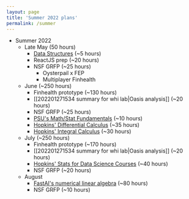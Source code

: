 ```yaml
---
layout: page
title: 'Summer 2022 plans'
permalink: /summer
---
```


- Summer 2022
	- Late May (50 hours)
		- [Data Structures](https://www.udemy.com/course/data-structures-algorithms-python/) (~5 hours)
		- ReactJS prep (~20 hours)
		- NSF GRFP (~25 hours)
			- Oysterpail x FEP
			- Multiplayer Finhealth
	- June (~250 hours)
		- Finhealth prototype (~130 hours)
		- [[202201271534 summary for whi lab|Oasis analysis]] (~20 hours)
		- NSF GRFP (~25 hours)
		- [PSU's Math/Stat Fundamentals](https://online.stat.psu.edu/statprogram/reviews) (~10 hours)
		- [Hopkins' Differential Calculus](https://www.coursera.org/specializations/differential-calculus-data-modeling#courses) (~35 hours)
		- [Hopkins' Integral Calculus](https://www.coursera.org/specializations/integral-calculus-data-modeling#courses) (~30 hours)
	- July (~250 hours)
		- Finhealth prototype (~170 hours)
		- [[202201271534 summary for whi lab|Oasis analysis]] (~20 hours)
		- [Hopkins' Stats for Data Science Courses](https://www.coursera.org/specializations/advanced-statistics-data-science#courses) (~40 hours)
		- NSF GRFP (~20 hours)
	- August
		- [FastAI's numerical linear algebra](https://www.fast.ai/2017/07/17/num-lin-alg/) (~80 hours)
		- NSF GRFP (~10 hours)
